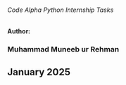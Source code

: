 <h6>Code Alpha Python Internship Tasks</h6>
<strong>Author:</strong> <h3>Muhammad Muneeb ur Rehman</h3>
<h2>January 2025</h2>
